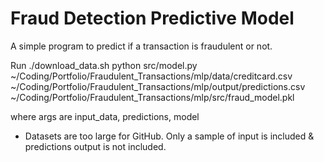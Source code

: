 # Fraud Detection Predictive Model #

A simple program to predict if a transaction is fraudulent or not. 

Run ./download_data.sh
python src/model.py ~/Coding/Portfolio/Fraudulent_Transactions/mlp/data/creditcard.csv ~/Coding/Portfolio/Fraudulent_Transactions/mlp/output/predictions.csv ~/Coding/Portfolio/Fraudulent_Transactions/mlp/src/fraud_model.pkl


where args are input_data, predictions, model  
* Datasets are too large for GitHub. Only a sample of input is included & predictions output is not included. 
